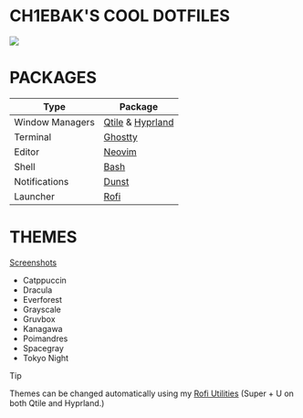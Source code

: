 # CH1EBAK'S COOL DOTFILES
![](https://raw.githubusercontent.com/ch1ebak/dotfiles/refs/heads/main/screenshots/everforest-qth.png)


# PACKAGES
| Type            | Package                                                                                                                                       |
| --------------- | --------------------------------------------------------------------------------------------------------------------------------------------- |
| Window Managers | [Qtile](https://github.com/ch1ebak/dotfiles/tree/main/.config/qtile) & [Hyprland](https://github.com/ch1ebak/dotfiles/tree/main/.config/hypr) |
| Terminal        | [Ghostty](https://github.com/ch1ebak/dotfiles/tree/main/.config/ghostty)                                                                      |
| Editor          | [Neovim](https://github.com/ch1ebak/dotfiles/tree/main/.config/nvim)                                                                          |
| Shell           | [Bash](https://github.com/ch1ebak/dotfiles/blob/main/.bashrc)                                                                                 |
| Notifications   | [Dunst](https://github.com/ch1ebak/dotfiles/tree/main/.config/dunst)                                                                          |
| Launcher        | [Rofi](https://github.com/ch1ebak/dotfiles/tree/main/.config/rofi)                                                                            |


# THEMES
[Screenshots](https://github.com/ch1ebak/dotfiles/tree/main/screenshots)
- Catppuccin
- Dracula
- Everforest
- Grayscale
- Gruvbox
- Kanagawa
- Poimandres
- Spacegray
- Tokyo Night

> [!TIP]
> Themes can be changed automatically using my [Rofi Utilities](https://github.com/ch1ebak/scripts/blob/main/rofi-utilities) (Super + U on both Qtile and Hyprland.)
